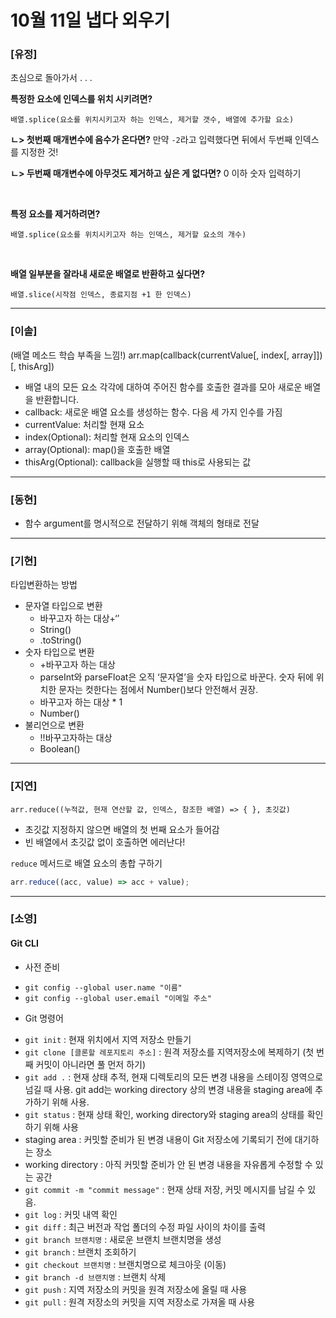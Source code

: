 # 10월 11일 냅다 외우기

### [유정]

초심으로 돌아가서 . . . 
<br>

**특정한 요소에 인덱스를 위치 시키려면?**

```
배열.splice(요소를 위치시키고자 하는 인덱스, 제거할 갯수, 배열에 추가할 요소)
```

**ㄴ> 첫번째 매개변수에 음수가 온다면?** 
만약 `-2`라고 입력했다면 뒤에서 두번째 인덱스를 지정한 것!

**ㄴ> 두번째 매개변수에 아무것도 제거하고 싶은 게 없다면?** 
0 이하 숫자 입력하기

<br>

**특정 요소를 제거하려면?**

```
배열.splice(요소를 위치시키고자 하는 인덱스, 제거할 요소의 개수)
```

<br>

**배열 일부분을 잘라내 새로운 배열로 반환하고 싶다면?**

```
배열.slice(시작점 인덱스, 종료지점 +1 한 인덱스)
```

<hr>

### [이솔]

(배열 메소드 학습 부족을 느낌!)
arr.map(callback(currentValue[, index[, array]])[, thisArg])

- 배열 내의 모든 요소 각각에 대하여 주어진 함수를 호출한 결과를 모아 새로운 배열을 반환합니다.
- callback: 새로운 배열 요소를 생성하는 함수. 다음 세 가지 인수를 가짐
- currentValue: 처리할 현재 요소
- index(Optional): 처리할 현재 요소의 인덱스
- array(Optional): map()을 호출한 배열
- thisArg(Optional): callback을 실행할 때 this로 사용되는 값

<hr>

### [동현]

- 함수 argument를 명시적으로 전달하기 위해 객체의 형태로 전달

<hr>

### [기현]

타입변환하는 방법

- 문자열 타입으로 변환
  - 바꾸고자 하는 대상+‘’
  - String()
  - .toString()
- 숫자 타입으로 변환
  - +바꾸고자 하는 대상
  - parseInt와 parseFloat은 오직 ‘문자열’을 숫자 타입으로 바꾼다. 숫자 뒤에 위치한 문자는 컷한다는 점에서 Number()보다 안전해서 권장.
  - 바꾸고자 하는 대상 \* 1
  - Number()
- 불리언으로 변환
  - !!바꾸고자하는 대상
  - Boolean()

<hr>

### [지연]

`arr.reduce((누적값, 현재 연산할 값, 인덱스, 참조한 배열) => { }, 초깃값)`

- 초깃값 지정하지 않으면 배열의 첫 번째 요소가 들어감
- 빈 배열에서 초깃값 없이 호출하면 에러난다!

`reduce` 메서드로 배열 요소의 총합 구하기

```jsx
arr.reduce((acc, value) => acc + value);
```

<hr>

### [소영]

#### Git CLI
* 사전 준비
- `git config --global user.name "이름"`
- `git config --global user.email "이메일 주소"`

* Git 명령어
- `git init` : 현재 위치에서 지역 저장소 만들기
- `git clone [클론할 레포지토리 주소]` : 원격 저장소를 지역저장소에 복제하기 (첫 번째 커밋이 아니라면 풀 먼저 하기)
- `git add .` : 현재 상태 추적, 현재 디렉토리의 모든 변경 내용을 스테이징 영역으로 넘길 때 사용. git add는 working directory 상의 변경 내용을 staging area에 추가하기 위해 사용.
- `git status` : 현재 상태 확인, working directory와 staging area의 상태를 확인하기 위해 사용
- staging area : 커밋할 준비가 된 변경 내용이 Git 저장소에 기록되기 전에 대기하는 장소
- working directory : 아직 커밋할 준비가 안 된 변경 내용을 자유롭게 수정할 수 있는 공간
- `git commit -m "commit message"` : 현재 상태 저장, 커밋 메시지를 남길 수 있음.
- `git log` : 커밋 내역 확인
- `git diff` : 최근 버전과 작업 폴더의 수정 파일 사이의 차이를 출력
- `git branch 브랜치명` : 새로운 브랜치 브랜치명을 생성
- `git branch` : 브랜치 조회하기
- `git checkout 브랜치명` : 브랜치명으로 체크아웃 (이동)
- `git branch -d 브랜치명` : 브랜치 삭제
- `git push` : 지역 저장소의 커밋을 원격 저장소에 올릴 때 사용
- `git pull` : 원격 저장소의 커밋을 지역 저장소로 가져올 때 사용
